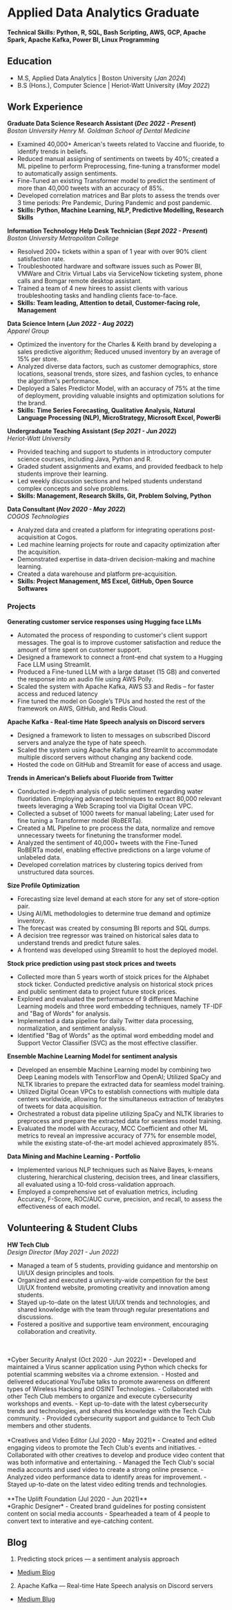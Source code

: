 # Applied Data Analytics Graduate
#### Technical Skills: Python, R, SQL, Bash Scripting, AWS, GCP, Apache Spark, Apache Kafka, Power BI, Linux Programming

## Education							       		
- M.S, Applied Data Analytics	| Boston University (_Jan 2024_)	 			        		
- B.S (Hons.), Computer Science | Heriot-Watt University (_May 2022_)
 
## Work Experience
**Graduate Data Science Research Assistant (_Dec 2022 - Present_)** <br>
*Boston University Henry M. Goldman School of Dental Medicine*
- Examined 40,000+ American's tweets related to Vaccine and fluoride, to identify trends in beliefs.
- Reduced manual assigning of sentiments on tweets by 40%; created a ML pipeline to perform Preprocessing, fine-tuning a transformer model to automatically assign sentiments.
- Fine-Tuned an existing Transformer model to predict the sentiment of more than 40,000 tweets with an accuracy of 85%.
- Developed correlation matrices and Bar plots to assess the trends over 3 time periods: Pre Pandemic, During Pandemic and post pandemic.
- **Skills: Python, Machine Learning, NLP, Predictive Modelling, Research Skills**

**Information Technology Help Desk Technician (_Sept 2022 - Present_)** <br>
*Boston University Metropolitan College*
- Resolved 200+ tickets within a span of 1 year with over 90% client satisfaction rate.
- Troubleshooted hardware and software issues such as Power BI, VMWare and Citrix Virtual Labs via ServiceNow ticketing system, phone calls and Bomgar remote desktop assistant.
- Trained a team of 4 new hirees to assist clients with various troubleshooting tasks and handling clients face-to-face.
- **Skills: Team leading, Attention to detail, Customer-facing role, Management**

**Data Science Intern (_Jun 2022 - Aug 2022_)** <br>
*Apparel Group*
- Optimized the inventory for the Charles & Keith brand by developing a sales predictive algorithm; Reduced unused inventory by an average of 15% per store.
- Analyzed diverse data factors, such as customer demographics, store locations, seasonal trends, store sizes, and fashion cycles, to enhance the algorithm's performance.
- Deployed a Sales Predictor Model, with an accuracy of 75% at the time of deployment, providing valuable insights and optimization solutions for the brand.
- **Skills: Time Series Forecasting, Qualitative Analysis, Natural Language Processing (NLP), MicroStrategy, Microsoft Excel, PowerBi**

**Undergraduate Teaching Assistant (_Sep 2021 - Jun 2022_)** <br>
*Heriot-Watt University*
- Provided teaching and support to students in introductory computer science courses, including Java, Python and R.
- Graded student assignments and exams, and provided feedback to help students improve their learning.
- Led weekly discussion sections and helped students understand complex concepts and solve problems.
- **Skills: Management, Research Skills, Git, Problem Solving, Python**

**Data Consultant (_Nov 2020 - May 2022_)** <br>
*COGOS Technologies*
- Analyzed data and created a platform for integrating operations post-acquisition at Cogos.
- Led machine learning projects for route and capacity optimization after the acquisition.
- Demonstrated expertise in data-driven decision-making and machine learning.
- Created a data warehouse and platform pre-acquisition.
- **Skills: Project Management, MS Excel, GitHub, Open Source Softwares**

### Projects

**Generating customer service responses using Hugging face LLMs**
- Automated the process of responding to customer's client support messages. The goal is to improve customer satisfaction and reduce the amount of time spent on customer support.
- Designed a framework to connect a front-end chat system to a Hugging Face LLM using Streamlit.
- Produced a Fine-tuned LLM with a large dataset (15 GB) and converted the response into an audio file using AWS Polly.
- Scaled the system with Apache Kafka, AWS S3 and Redis – for faster access and reduced latency
- Fine tuned the model on Google’s TPUs and hosted the rest of the framework on AWS, GitHub, and Redis Cloud. 

**Apache Kafka - Real-time Hate Speech analysis on Discord servers**
- Designed a framework to listen to messages on subscribed Discord servers and analyze the type of hate speech.
- Scaled the system using Apache Kafka and Streamlit to accommodate multiple discord servers without changing any backend code.
- Hosted the code on GitHub and Streamlit for ease of access and usage.

**Trends in American's Beliefs about Fluoride from Twitter**
- Conducted in-depth analysis of public sentiment regarding water fluoridation. Employing advanced techniques to extract 80,000 relevant tweets leveraging a Web Scraping tool via Digital Ocean VPC.
- Collected a subset of 1000 tweets for manual labeling; Later used for fine tuning a Transformer model (RoBERTa).
- Created a ML Pipeline to pre process the data, normalize and remove unnecessary tweets for finetuning the transformer model.
- Analyzed the sentiment of 40,000+ tweets with the Fine-Tuned RoBERTa model, enabling effective predictions on a large volume of unlabeled data.
- Developed correlation matrices by clustering topics derived from unstructured data sources.

**Size Profile Optimization**
- Forecasting size level demand at each store for any set of store-option pair.
- Using AI/ML methodologies to determine true demand and optimize inventory.
- The forecast was created by consuming BI reports and SQL dumps.
- A decision tree regressor was trained on historical sales data to understand trends and predict future sales.
- A frontend was developed using Streamlit to host the deployed model. 

**Stock price prediction using past stock prices and tweets**
- Collected more than 5 years worth of stoick prices for the Alphabet stock ticker. Conducted predictive analysis on historical stock prices and public sentiment data to project future stock prices.
- Explored and evaluated the performance of 9 different Machine Learning models and three word embedding techniques, namely TF-IDF and "Bag of Words" for analysis.
- Implemented a data pipeline for daily Twitter data processing, normalization, and sentiment analysis.
- Identified "Bag of Words" as the optimal word embedding model and Support Vector Classifier (SVC) as the most effective classifier.

**Ensemble Machine Learning Model for sentiment analysis**
- Developed an ensemble Machine Learning model by combining two Deep Leaning models with TensorFlow and OpenAI; Utilized SpaCy and NLTK libraries to prepare the extracted data for seamless model training.
- Utilized Digital Ocean VPCs to establish connections with multiple data centers worldwide, allowing for the simultaneous extraction of terabytes of tweets for data acquisition.
- Orchestrated a robust data pipeline utilizing SpaCy and NLTK libraries to preprocess and prepare the extracted data for seamless model training.
- Evaluated the model with Accuracy, MCC Coefficient and other ML metrics to reveal an impressive accuracy of 77% for ensemble model, while the existing state-of-the-art model achieved approximately 85%.

**Data Mining and Machine Learning - Portfolio**
- Implemented various NLP techniques such as Naive Bayes, k-means clustering, hierarchical clustering, decision trees, and linear classifiers, all evaluated using a 10-fold cross-validation approach.
- Employed a comprehensive set of evaluation metrics, including Accuracy, F-Score, ROC/AUC curve, precision, and recall, to assess the effectiveness of each model.

## Volunteering & Student Clubs
**HW Tech Club**<br>
*Design Director (May 2021 - Jun 2022)*
- Managed a team of 5 students, providing guidance and mentorship on UI/UX design principles and tools.
- Organized and executed a university-wide competition for the best UI/UX frontend website, promoting creativity and innovation among students.
- Stayed up-to-date on the latest UI/UX trends and technologies, and shared knowledge with the team through regular presentations and discussions.
- Fostered a positive and supportive team environment, encouraging collaboration and creativity.
<br>
<br>
*Cyber Security Analyst (Oct 2020 - Jun 2022)*
- Developed and maintained a Virus scanner application using Python which checks for potential scamming websites via a chrome extension.
- Hosted and delivered educational YouTube talks to promote awareness on different types of Wireless Hacking and OSINT Technologies.
- Collaborated with other Tech Club members to organize and execute cybersecurity workshops and events.
- Kept up-to-date with the latest cybersecurity trends and technologies, and shared this knowledge with the Tech Club community.
- Provided cybersecurity support and guidance to Tech Club members and other students.
<br>
<br>
*Creatives and Video Editor (Jul 2020 - May 2021)*
- Created and edited engaging videos to promote the Tech Club's events and initiatives.
- Collaborated with other creatives to develop and produce video content that was both informative and entertaining.
- Managed the Tech Club's social media accounts and used video to create a strong online presence.
- Analyzed video performance data to identify areas for improvement.
- Stayed up-to-date on the latest video editing trends and technologies.
<br>
<br>
**The Uplift Foundation (Jul 2020 - Jun 2021)**<br>
*Graphic Designer*
- Created brand guidelines for posting consistent content on social media accounts
- Spearheaded a team of 4 people to convert text to interative and eye-catching content.

## Blog
1. Predicting stock prices — a sentiment analysis approach 
- [Medium Blog](https://medium.com/@mohit-katta/predicting-stock-prices-a-sentiment-analysis-approach-e93ed37ee7a8)

2. Apache Kafka — Real-time Hate Speech analysis on Discord servers
- [Medium Blug](https://medium.com/@mohit-katta/apache-kafka-real-time-hate-speech-analysis-on-discord-servers-ca052ea75e5c)

